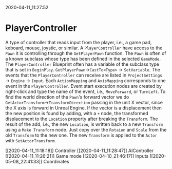 2020-04-11_11:27:52

# PlayerController

A type of controller that reads input from the player, i.e., a game pad, keboard, mouse, joystic, or similar.
A `PlayerController` have access to the `Pawn` it is controlling through the `GetPlayerPawn` function.
The `Pawn` is often of a known subclass whose type has been defined in the selected `GameMode`.
The `PlayerController` Blueprint often has a variable of the subclass type that is set in `BeginPlay`.
`GetPlayerPawn`→`CastTo<Type>` → `SetVariable`.
The events that the `PlayerController` can receive are listed in `ProjectSettings` → `Engine` → `Input`.
Each `ActionMapping` and `AxisMapping` corresponds to one event in the `PlayerController`.
Event start execution nodes are created by right-click and type the name of the event, i.e., `MoveForward`, or `TurnLeft`.
To find the world direction of the `Pawn`'s forward vector we do `GetActorTransform`→`TransformDirection` passing in the unit X vector, since the X axis is forward in Unreal Engine.
If the vector is a displacement then the new position is found by adding, with a `+` node, the transformed displacement to the `Location` property after breaking the `Transform`.
The result of the add, i.e., the new `Location`, is written back to a new `Transform` using a `Make Transform` node.
Just copy over the `Rotaion` and `Scale` from the old `Transform` to the new one.
The new `Transform` is applied to the `Actor` with `SetActorTransform`.


[[2020-04-11_11:18:18]] Controller
[[2020-04-11_11:28:47]] AIController
[[2020-04-11_11:26:21]] Game mode
[[2020-04-10_21:46:17]] Inputs
[[2020-05-08_22:41:33]] Coordinates